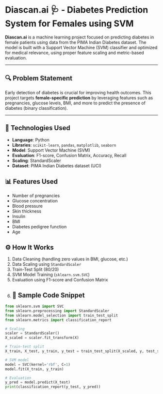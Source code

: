 # Diascan.ai 🩺 - Diabetes Prediction System for Females using SVM

**Diascan.ai** is a machine learning project focused on predicting diabetes in female patients using data from the PIMA Indian Diabetes dataset. The model is built with a Support Vector Machine (SVM) classifier and optimized for medical relevance, using proper feature scaling and metric-based evaluation.

---

## 🔍 Problem Statement

Early detection of diabetes is crucial for improving health outcomes. This project targets **female-specific prediction** by leveraging features such as pregnancies, glucose levels, BMI, and more to predict the presence of diabetes (binary classification).

---

## 🧠 Technologies Used

- **Language**: Python  
- **Libraries**: `scikit-learn`, `pandas`, `matplotlib`, `seaborn`  
- **Model**: Support Vector Machine (SVM)  
- **Evaluation**: F1-score, Confusion Matrix, Accuracy, Recall  
- **Scaling**: StandardScaler  
- **Dataset**: PIMA Indian Diabetes dataset (UCI)

## 📊 Features Used

- Number of pregnancies  
- Glucose concentration  
- Blood pressure  
- Skin thickness  
- Insulin  
- BMI  
- Diabetes pedigree function  
- Age
## ⚙️ How It Works

1. Data Cleaning (handling zero values in BMI, glucose, etc.)
2. Data Scaling using `StandardScaler`
3. Train-Test Split (80/20)
4. SVM Model Training (`sklearn.svm.SVC`)
5. Evaluation using F1-score and Confusion Matrix
6. ## 🧪 Sample Code Snippet

```python
from sklearn.svm import SVC
from sklearn.preprocessing import StandardScaler
from sklearn.model_selection import train_test_split
from sklearn.metrics import classification_report

# Scaling
scaler = StandardScaler()
X_scaled = scaler.fit_transform(X)

# Train-test split
X_train, X_test, y_train, y_test = train_test_split(X_scaled, y, test_size=0.2, random_state=42)

# SVM model
model = SVC(kernel='rbf', C=1)
model.fit(X_train, y_train)

# Evaluation
y_pred = model.predict(X_test)
print(classification_report(y_test, y_pred))
